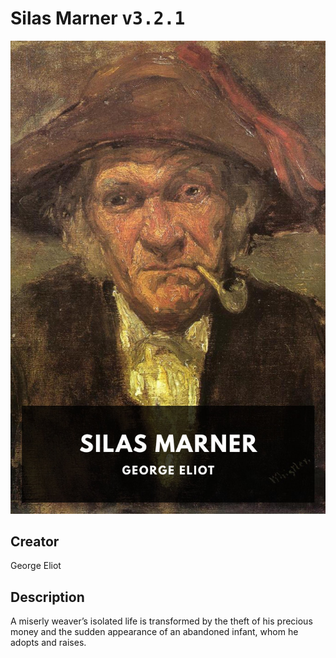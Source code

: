 
# Silas Marner <kbd>v3.2.1</kbd>

<center>
  <img src="./cover-1024.jpg"/>
</center>

## Creator
George Eliot

## Description
A miserly weaver’s isolated life is transformed by the theft of his precious money and the sudden appearance of an abandoned infant, whom he adopts and raises.

